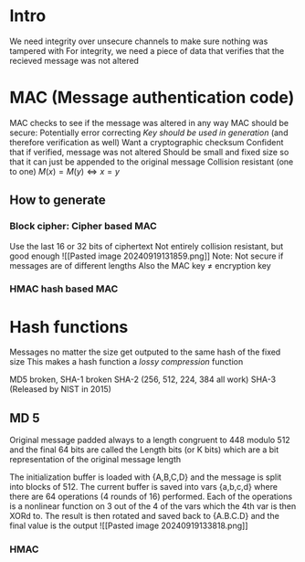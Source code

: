 # Intro
We need integrity over unsecure channels to make sure nothing was tampered with
	For integrity, we need a piece of data that verifies that the recieved message was not altered

# MAC (Message authentication code)
MAC checks to see if the message was altered in any way
MAC should be secure:
	Potentially error correcting
	*Key should be used in generation* (and therefore verification as well)
	Want a cryptographic checksum
	Confident that if verified, message was not altered
Should be small and fixed size so that it can just be appended to the original message
Collision resistant (one to one) $M(x)=M(y) \iff x=y$ 

## How to generate
### Block cipher: Cipher based MAC
Use the last 16 or 32 bits of ciphertext
Not entirely collision resistant, but good enough
![[Pasted image 20240919131859.png]]
Note: Not secure if messages are of different lengths
Also the MAC key $\neq$ encryption key 

### HMAC hash based MAC

# Hash functions
Messages no matter the size get outputed to the same hash of the fixed size 
This makes a hash function a *lossy compression*  function

MD5 broken, SHA-1 broken
SHA-2 (256, 512, 224, 384 all work)
SHA-3 (Released by NIST in 2015)
## MD 5
Original message padded always to a length congruent to 448 modulo 512 and the final 64 bits are called the Length bits (or K bits) which are a bit representation of the original message length 

The initialization buffer is loaded with {A,B,C,D} and the message is split into blocks of 512. The current buffer is saved into vars {a,b,c,d} where there are 64 operations (4 rounds of 16) performed. Each of the operations is a nonlinear function on 3 out of the 4 of the vars which the 4th var is then XORd to. The result is then rotated and saved back to {A.B.C.D} and the final value is the output
![[Pasted image 20240919133818.png]]

### HMAC
